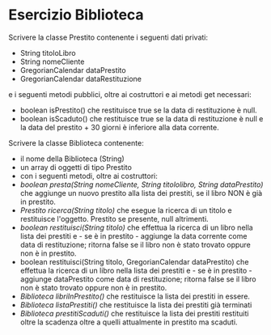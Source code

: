 # Esercizio Biblioteca

Scrivere la classe Prestito contenente i seguenti dati privati:
- String titoloLibro
- String nomeCliente
- GregorianCalendar dataPrestito
- GregorianCalendar dataRestituzione

e i seguenti metodi pubblici, oltre ai costruttori e ai metodi get necessari: 
- boolean isPrestito() che restituisce true se la data di restituzione è null.
- boolean isScaduto() che restituisce true se la data di restituzione è null e la data del prestito + 30 giorni è inferiore alla data corrente.

Scrivere la classe Biblioteca contenente: 
- il nome della Biblioteca (String)
- un array di oggetti di tipo Prestito
- con i seguenti metodi, oltre ai costruttori:
- *boolean presta(String nomeCliente, String titololibro, String dataPrestito)* che aggiunge un nuovo prestito alla lista dei prestiti, se il libro NON è già in prestito.
- *Prestito ricerca(String titolo)* che esegue la ricerca di un titolo e restituisce l'oggetto. Prestito se presente, null altrimenti.
- *boolean restituisci(String titolo)* che effettua la ricerca di un libro nella lista dei prestiti e - se è in prestito - aggiunge la data corrente come data di restituzione; ritorna false se il libro non è stato trovato oppure non è in prestito.
- boolean restituisci(String titolo, GregorianCalendar dataPrestito) che effettua la ricerca di un libro nella lista dei prestiti e - se è in prestito - aggiunge dataPrestito come data di restituzione; ritorna false se il libro non è stato trovato oppure non è in prestito.
- *Biblioteca libriInPrestito()* che restituisce la lista dei prestiti in essere.
- *Biblioteca listaPrestiti()* che restituisce la lista dei prestiti già terminati 
- *Biblioteca prestitiScaduti()* che restituisce la lista dei prestiti restituiti oltre la scadenza oltre a quelli attualmente in prestito ma scaduti.
